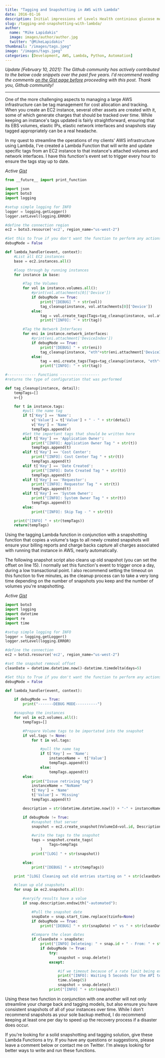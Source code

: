 ```yaml
---
title: "Tagging and Snapshotting in AWS with Lambda"
date: 2016-01-16
description: Initial impressions of Levels Health continious glucose monitoring to improve metabolic health
slug: /tagging-and-snapshotting-with-lambda/
author:
  name: "Mike Lapidakis"
  image: images/author/author.jpg
  twitter: "@MikeLapidakis"
thumbnail: "/images/tags.jpeg"
image: "/images/tags.jpeg"
categories: [Development, AWS, Lambda, Python, Automation]
---
```


_Update [February 10, 2021]: The Github community has actively contributed to the below code snippets over the past five years. I'd recommend reading the comments [on the Gist page before](https://gist.github.com/mlapida/931c03cce1e9e43f147b#file-ec2-tag-assets-lambda-py) proceeding with this post. Thank you, Github community!_

---

One of the more challenging aspects to managing a large AWS infrastructure can be tag management for cost allocation and tracking. When you create an EC2 instance, several other assets are created with it, some of which generate charges that should be tracked over time. While keeping an instance's tags updated is fairly straightforward, ensuring that its EBS volumes, elastic IPs, elastic network interfaces and snapshots stay tagged appropriately can be a real headache.

In my quest to streamline the operations of my clients' AWS infrastructure using Lambda, I've created a Lambda Function that will write and update specific tags from an EC2 instance to that instance's attached volumes and network interfaces. I have this function's event set to trigger every hour to ensure the tags stay up to date.

_Active [Gist](https://gist.github.com/mlapida/931c03cce1e9e43f147b#file-ec2-tag-assets-lambda-py)_

```python
from __future__ import print_function

import json
import boto3
import logging

#setup simple logging for INFO
logger = logging.getLogger()
logger.setLevel(logging.ERROR)

#define the connection region
ec2 = boto3.resource('ec2', region_name="us-west-2")

#Set this to True if you don't want the function to perform any actions
debugMode = False

def lambda_handler(event, context):
    #List all EC2 instances
    base = ec2.instances.all()

    #loop through by running instances
    for instance in base:

        #Tag the Volumes
        for vol in instance.volumes.all():
            #print(vol.attachments[0]['Device'])
            if debugMode == True:
                print("[DEBUG] " + str(vol))
                tag_cleanup(instance, vol.attachments[0]['Device'])
            else:
                tag = vol.create_tags(Tags=tag_cleanup(instance, vol.attachments[0]['Device']))
                print("[INFO]: " + str(tag))

        #Tag the Network Interfaces
        for eni in instance.network_interfaces:
            #print(eni.attachment['DeviceIndex'])
            if debugMode == True:
                print("[DEBUG] " + str(eni))
                tag_cleanup(instance, "eth"+str(eni.attachment['DeviceIndex']))
            else:
                tag = eni.create_tags(Tags=tag_cleanup(instance, "eth"+str(eni.attachment['DeviceIndex'])))
                print("[INFO]: " + str(tag))

#------------- Functions ------------------
#returns the type of configuration that was performed

def tag_cleanup(instance, detail):
    tempTags=[]
    v={}

    for t in instance.tags:
        #pull the name tag
        if t['Key'] == 'Name':
            v['Value'] = t['Value'] + " - " + str(detail)
            v['Key'] = 'Name'
            tempTags.append(v)
        #Set the important tags that should be written here
        elif t['Key'] == 'Application Owner':
            print("[INFO]: Application Owner Tag " + str(t))
            tempTags.append(t)
        elif t['Key'] == 'Cost Center':
            print("[INFO]: Cost Center Tag " + str(t))
            tempTags.append(t)
        elif t['Key'] == 'Date Created':
            print("[INFO]: Date Created Tag " + str(t))
            tempTags.append(t)
        elif t['Key'] == 'Requestor':
            print("[INFO]: Requestor Tag " + str(t))
            tempTags.append(t)
        elif t['Key'] == 'System Owner':
            print("[INFO]: System Owner Tag " + str(t))
            tempTags.append(t)
        else:
            print("[INFO]: Skip Tag - " + str(t))

    print("[INFO] " + str(tempTags))
    return(tempTags)
```

Using the tagging Lambda function in conjunction with a snapshotting function that copies a volume's tags to all newly created snapshots will ensure your billing reports and charge backs capture all charges associated with running that instance in AWS, nearly automatically.

The following snapshot script also cleans up old snapshot (you can set the offset on line 15). I normally set this function's event to trigger once a day, during a low transactional point. I also recommend setting the timeout on this function to five minutes, as the cleanup process can to take a very long time depending on the number of snapshots you keep and the number of volumes you're snapshotting.

_Active [Gist](https://gist.github.com/mlapida/770aba3ad3be76f6b31f#file-ec2-snapshot-lambda-py)_

```python
import boto3
import logging
import datetime
import re
import time

#setup simple logging for INFO
logger = logging.getLogger()
logger.setLevel(logging.ERROR)

#define the connection
ec2 = boto3.resource('ec2', region_name="us-west-2")

#set the snapshot removal offset
cleanDate = datetime.datetime.now()-datetime.timedelta(days=5)

#Set this to True if you don't want the function to perform any actions
debugMode = False

def lambda_handler(event, context):

    if debugMode == True:
        print("-------DEBUG MODE----------")

    #snapshop the instances
    for vol in ec2.volumes.all():
        tempTags=[]

        #Prepare Volume tags to be importated into the snapshot
        if vol.tags != None:
            for t in vol.tags:

                #pull the name tag
                if t['Key'] == 'Name':
                    instanceName =  t['Value']
                    tempTags.append(t)
                else:
                    tempTags.append(t)
        else:
            print("Issue retriving tag")
            instanceName = "NoName"
            t['Key'] = 'Name'
            t['Value'] = 'Missing'
            tempTags.append(t)

        description = str(datetime.datetime.now()) + "-" + instanceName + "-" + vol.id + "-automated"

        if debugMode != True:
            #snapshot that server
            snapshot = ec2.create_snapshot(VolumeId=vol.id, Description=description)

            #write the tags to the snapshot
            tags = snapshot.create_tags(
                    Tags=tempTags
                )
            print("[LOG] " + str(snapshot))

        else:
            print("[DEBUG] " + str(tempTags))

    print "[LOG] Cleaning out old entries starting on " + str(cleanDate)

    #clean up old snapshots
    for snap in ec2.snapshots.all():

        #veryify results have a value
        if snap.description.endswith("-automated"):

            #Pull the snapshot date
            snapDate = snap.start_time.replace(tzinfo=None)
            if debugMode == True:
                print("[DEBUG] " + str(snapDate) +" vs " + str(cleanDate))

            #Compare the clean dates
            if cleanDate > snapDate:
                print("[INFO] Deleteing: " + snap.id + " - From: " + str(snapDate))
                if debugMode != True:
                    try:
                        snapshot = snap.delete()
                    except:

                        #if we timeout because of a rate limit being exceeded, give it a rest of a few seconds
                        print("[INFO]: Waiting 5 Seconds for the API to Chill")
                        time.sleep(5)
                        snapshot = snap.delete()
                    print("[INFO] " + str(snapshot))
```

Using these two function in conjunction with one another will not only streamline your charge back and tagging models, but also ensure you have consistent snapshots of all of your instances over time. While I don't recommend snapshots as your sole backup method, I do recommend keeping at least one per day to speed up the recovery process if a disaster does occur.

If you're looking for a solid snapshotting and tagging solution, give these Lambda Functions a try. If you have any questions or suggestions, please leave a comment below or contact me on Twitter. I'm always looking for better ways to write and run these functions.
